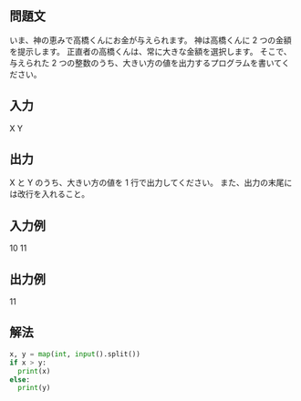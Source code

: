 ## 問題文
いま、神の恵みで高橋くんにお金が与えられます。
神は高橋くんに 
2 つの金額を提示します。
正直者の高橋くんは、常に大きな金額を選択します。
そこで、与えられた 
2 つの整数のうち、大きい方の値を出力するプログラムを書いてください。

## 入力

X Y

## 出力
X と Y のうち、大きい方の値を 1 行で出力してください。
また、出力の末尾には改行を入れること。

## 入力例
10 11

## 出力例
11

## 解法

```python
x, y = map(int, input().split())
if x > y:
  print(x)
else:
  print(y)
